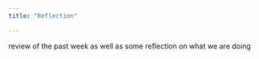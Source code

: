```yaml
---
title: "Reflection"

---
```




review of the past week as well as some reflection on what we are doing